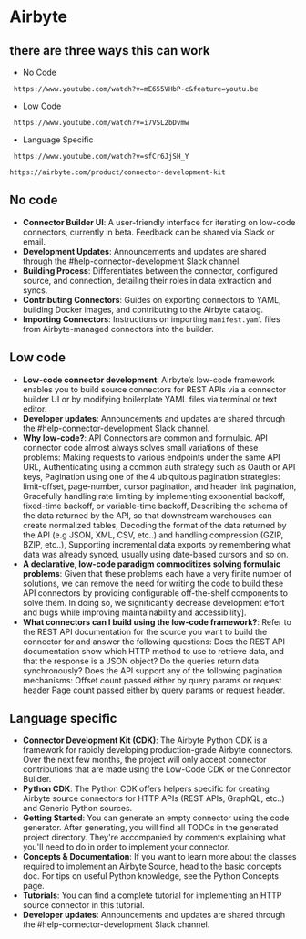 # Airbyte

## there are three ways this can work 
* No Code
 ```URL
  https://www.youtube.com/watch?v=mE655VHbP-c&feature=youtu.be
  ```
* Low Code
 ```URL
  https://www.youtube.com/watch?v=i7VSL2bDvmw
  ```
* Language Specific
 ```URL
  https://www.youtube.com/watch?v=sfCr6JjSH_Y
  ```


``` URL
https://airbyte.com/product/connector-development-kit
```

## No code

- **Connector Builder UI**: A user-friendly interface for iterating on low-code connectors, currently in beta. Feedback can be shared via Slack or email.
- **Development Updates**: Announcements and updates are shared through the #help-connector-development Slack channel.
- **Building Process**: Differentiates between the connector, configured source, and connection, detailing their roles in data extraction and syncs.
- **Contributing Connectors**: Guides on exporting connectors to YAML, building Docker images, and contributing to the Airbyte catalog.
- **Importing Connectors**: Instructions on importing `manifest.yaml` files from Airbyte-managed connectors into the builder.

## Low code

- **Low-code connector development**: Airbyte’s low-code framework enables you to build source connectors for REST APIs via a connector builder UI or by modifying boilerplate YAML files via terminal or text editor.
- **Developer updates**: Announcements and updates are shared through the #help-connector-development Slack channel.
- **Why low-code?**: API Connectors are common and formulaic. API connector code almost always solves small variations of these problems: Making requests to various endpoints under the same API URL, Authenticating using a common auth strategy such as Oauth or API keys, Pagination using one of the 4 ubiquitous pagination strategies: limit-offset, page-number, cursor pagination, and header link pagination, Gracefully handling rate limiting by implementing exponential backoff, fixed-time backoff, or variable-time backoff, Describing the schema of the data returned by the API, so that downstream warehouses can create normalized tables, Decoding the format of the data returned by the API (e.g JSON, XML, CSV, etc..) and handling compression (GZIP, BZIP, etc..), Supporting incremental data exports by remembering what data was already synced, usually using date-based cursors and so on.
- **A declarative, low-code paradigm commoditizes solving formulaic problems**: Given that these problems each have a very finite number of solutions, we can remove the need for writing the code to build these API connectors by providing configurable off-the-shelf components to solve them. In doing so, we significantly decrease development effort and bugs while improving maintainability and accessibility].
- **What connectors can I build using the low-code framework?**: Refer to the REST API documentation for the source you want to build the connector for and answer the following questions: Does the REST API documentation show which HTTP method to use to retrieve data, and that the response is a JSON object? Do the queries return data synchronously? Does the API support any of the following pagination mechanisms: Offset count passed either by query params or request header Page count passed either by query params or request header.

## Language specific

- **Connector Development Kit (CDK)**: The Airbyte Python CDK is a framework for rapidly developing production-grade Airbyte connectors. Over the next few months, the project will only accept connector contributions that are made using the Low-Code CDK or the Connector Builder.
- **Python CDK**: The Python CDK offers helpers specific for creating Airbyte source connectors for HTTP APIs (REST APIs, GraphQL, etc..) and Generic Python sources.
- **Getting Started**: You can generate an empty connector using the code generator. After generating, you will find all TODOs in the generated project directory. They're accompanied by comments explaining what you'll need to do in order to implement your connector.
- **Concepts & Documentation**: If you want to learn more about the classes required to implement an Airbyte Source, head to the basic concepts doc. For tips on useful Python knowledge, see the Python Concepts page.
- **Tutorials**: You can find a complete tutorial for implementing an HTTP source connector in this tutorial.
- **Developer updates**: Announcements and updates are shared through the #help-connector-development Slack channel.


